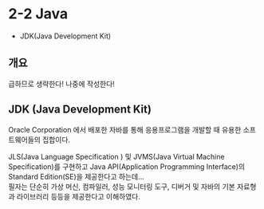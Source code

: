 # 2-2 Java

+ JDK(Java Development Kit)

## 개요

급하므로 생략한다! 나중에 작성한다!

## JDK (Java Development Kit)

Oracle Corporation 에서 배포한 자바를 통해 응용프로그램을 개발할 때 유용한 소프트웨어들의 집합이다.   

JLS(Java Language Specification ) 및 JVMS(Java Virtual Machine Specification)를 구현하고 Java API(Application Programming Interface)의 Standard Edition(SE)을 제공한다고 하는데...   
필자는 단순히 가상 머신, 컴파일러, 성능 모니터링 도구, 디버거 및 자바의 기본 자료형과 라이브러리 등등을 제공한다고 이해하였다.
